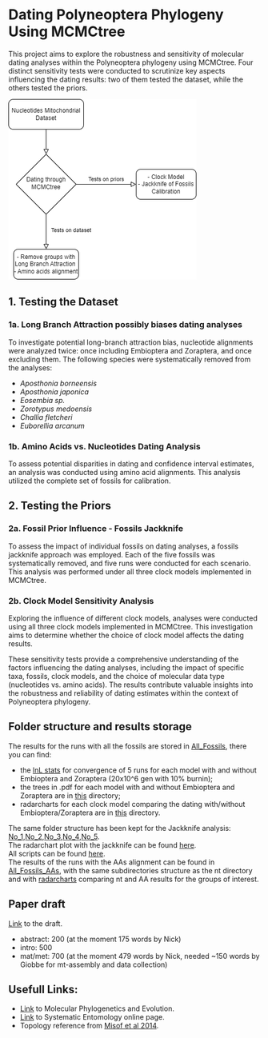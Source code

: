 # Dating Polyneoptera Phylogeny Using MCMCtree

This project aims to explore the robustness and sensitivity of molecular dating analyses within the Polyneoptera phylogeny using MCMCtree. Four distinct sensitivity tests were conducted to scrutinize key aspects influencing the dating results: two of them tested the dataset, while the others tested the priors.  

![Workflow](Workflow.png)

## 1. Testing the Dataset
### 1a. Long Branch Attraction possibly biases dating analyses

To investigate potential long-branch attraction bias, nucleotide alignments were analyzed twice: once including Embioptera and Zoraptera, and once excluding them. The following species were systematically removed from the analyses:

- *Aposthonia borneensis*
- *Aposthonia japonica*
- *Eosembia sp.*
- *Zorotypus medoensis*
- *Challia fletcheri*
- *Euborellia arcanum*

### 1b. Amino Acids vs. Nucleotides Dating Analysis

To assess potential disparities in dating and confidence interval estimates, an analysis was conducted using amino acid alignments. This analysis utilized the complete set of fossils for calibration.

## 2. Testing the Priors

### 2a. Fossil Prior Influence - Fossils Jackknife

To assess the impact of individual fossils on dating analyses, a fossils jackknife approach was employed. Each of the five fossils was systematically removed, and five runs were conducted for each scenario. This analysis was performed under all three clock models implemented in MCMCtree.

### 2b. Clock Model Sensitivity Analysis

Exploring the influence of different clock models, analyses were conducted using all three clock models implemented in MCMCtree. This investigation aims to determine whether the choice of clock model affects the dating results.

These sensitivity tests provide a comprehensive understanding of the factors influencing the dating analyses, including the impact of specific taxa, fossils, clock models, and the choice of molecular data type (nucleotides vs. amino acids). The results contribute valuable insights into the robustness and reliability of dating estimates within the context of Polyneoptera phylogeny.

## Folder structure and results storage
The results for the runs with all the fossils are stored in [All_Fossils](All_Fossils), there you can find:
- the [lnL stats](All_Fossils/lnL) for convergence of 5 runs for each model with and without Embioptera and Zoraptera (20x10^6 gen with 10% burnin);
- the trees in .pdf for each model with and without Embioptera and Zoraptera are in [this](All_Fossils/Trees.pdf) directory;
- radarcharts for each clock model comparing the dating with/without Embioptera/Zoraptera are in [this](All_Fossils/Radarcharts.pdf) directory.

The same folder structure has been kept for the Jackknife analysis: [No_1](No_1),[No_2](No_2),[No_3](No_3),[No_4](No_4),[No_5](No_5).  
The radarchart plot with the jackknife can be found [here](Radarcharts_Jackknife/).  
All scripts can be found [here](Bash_Scripts).  
The results of the runs with the AAs alignment can be found in [All_Fossils_AAs](All_fossils_AAs), with the same subdirectories structure as the nt directory and with [radarcharts](All_fossils_AAs/Radarcharts.pdf/) comparing nt and AA results for the groups of interest.  

## Paper draft
[Link](https://docs.google.com/document/d/1J3gq3wQtmarodkV0guRLSztjU48_idVBuGVGOqmFKoQ/edit?hl=it&pli=1#heading=h.kyh1jjl3h2e2) to the draft.  
- abstract: 200 (at the moment 175 words by Nick)
- intro: 500
- mat/met: 700 (at the moment 479 words by Nick, needed ~150 words by Giobbe for mt-assembly and data collection)

## Usefull Links:
- [Link](https://www.sciencedirect.com/journal/molecular-phylogenetics-and-evolution) to Molecular Phylogenetics and Evolution.
- [Link](https://resjournals.onlinelibrary.wiley.com/journal/13653113) to Systematic Entomology online page.
- Topology reference from [Misof et al 2014](https://www.researchgate.net/profile/Guillem-Ylla/publication/322698687/figure/fig1/AS:614339941761024@1523481464078/Phylogenetic-tree-of-insects-modified-from-Misof-et-al-2014-The-Blattodea-branch.png).
